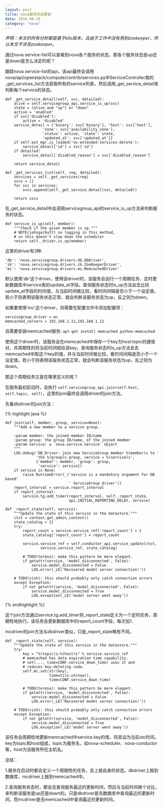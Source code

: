 ```yaml
---
layout: post
title: nova服务状态更新
date: 2016-08-26
category: "nova"
---
```


*声明：本文的所有分析都是基于kilo版本，且由于工作中没有用到zookeeper，所以本文不涉及zookeeper。*

通过nova service-list可以查看到nova各个服务的状态，那各个服务状态是up还是down是怎么决定的呢？

跟踪nova service-list的api，该api最终会调用nova/api/openstack/compute/contrib/services.py中ServiceController类的_get_services_list方法获取所有的service列表，然后调用_get_service_detail来判断每个service的状态。

    def _get_service_detail(self, svc, detailed):
        alive = self.servicegroup_api.service_is_up(svc)
        state = (alive and "up") or "down"
        active = 'enabled'
        if svc['disabled']:
            active = 'disabled'
        service_detail = {'binary': svc['binary'], 'host': svc['host'],
                     'zone': svc['availability_zone'],
                     'status': active, 'state': state,
                     'updated_at': svc['updated_at']}
        if self.ext_mgr.is_loaded('os-extended-services-delete'):
            service_detail['id'] = svc['id']
        if detailed:
            service_detail['disabled_reason'] = svc['disabled_reason']

        return service_detail

    def _get_services_list(self, req, detailed):
        services = self._get_services(req)
        svcs = []
        for svc in services:
            svcs.append(self._get_service_detail(svc, detailed))

        return svcs

在_get_service_detail中会调用servicegroup_api的service_is_up方法来判断服务的状态。

    def service_is_up(self, member):
        """Check if the given member is up."""
        # NOTE(johngarbutt) no logging in this method,
        # so this doesn't slow down the scheduler
        return self._driver.is_up(member)

这里的driver有3种:

	'db': 'nova.servicegroup.drivers.db.DbDriver',
    'zk': 'nova.servicegroup.drivers.zk.ZooKeeperDriver',
    'mc': 'nova.servicegroup.drivers.mc.MemcachedDriver'

默认使用'db'这个driver。使用该driver时，该服务会运行一个周期任务，定时更新数据库中service表的update_at字段。查询服务状态时is_up方法会去比较update_at字段的时间值，与当前时间做比较，看时间间隔是否小于一个设定值，若小于则表明该服务状态正常，就会判断该服务状态为up，反之则为down。

如果要使用'mc'这个driver，则需要在配置文件中添加配置项：

    servicegroup_driver = mc
    memcached_servers = 192.168.1.11,192.168.1.12

且需要安装memcached服务:  `apt-get install memcached python-memcached`

使用这个driver时，该服务会在memcached中保存一个key为host:topic的键值对，并周期性的将当前时间赋给该key。查询服务状态时is_up方法会去memcached中取这个key的值，并与当前时间做比较，看时间间隔是否小于一个设定值，若小于则表明该服务状态正常，就会判断该服务状态为up，反之则为down。

那这个周期任务又是在哪里定义的呢？

在服务最初启动时，会执行 `self.servicegroup_api.join(self.host, self.topic, self)`，这里的join最终会调用driver的join方法。

先看dbdriver的join方法：

{% highlight java %}

    def join(self, member, group, service=None):
        """Add a new member to a service group.

        :param member: the joined member ID/name
        :param group: the group ID/name, of the joined member
        :param service: a `nova.service.Service` object
        """
        LOG.debug('DB_Driver: join new ServiceGroup member %(member)s to '
                  'the %(group)s group, service = %(service)s',
                  {'member': member, 'group': group,
                   'service': service})
        if service is None:
            raise RuntimeError(_('service is a mandatory argument for DB based'
                                 ' ServiceGroup driver'))
        report_interval = service.report_interval
        if report_interval:
            service.tg.add_timer(report_interval, self._report_state,
                                 api.INITIAL_REPORTING_DELAY, service)

    def _report_state(self, service):
        """Update the state of this service in the datastore."""
        ctxt = context.get_admin_context()
        state_catalog = {}
        try:
            report_count = service.service_ref['report_count'] + 1
            state_catalog['report_count'] = report_count

            service.service_ref = self.conductor_api.service_update(ctxt,
                    service.service_ref, state_catalog)

            # TODO(termie): make this pattern be more elegant.
            if getattr(service, 'model_disconnected', False):
                service.model_disconnected = False
                LOG.error(_LE('Recovered model server connection!'))

        # TODO(vish): this should probably only catch connection errors
        except Exception:
            if not getattr(service, 'model_disconnected', False):
                service.model_disconnected = True
                LOG.exception(_LE('model server went away'))

{% endhighlight %}

这个join方法通过service.tg.add_timer将_report_state定义为一个定时任务，周期性地执行。该任务会更新数据库中的report_count字段，每次加1.

mcdriver的join方法与dbdriver类似，只是_report_state略有不同。

    def _report_state(self, service):
        """Update the state of this service in the datastore."""
        try:
            key = "%(topic)s:%(host)s" % service.service_ref
            # memcached has data expiration time capability.
            # set(..., time=CONF.service_down_time) uses it and
            # reduces key-deleting code.
            self.mc.set(str(key),
                        timeutils.utcnow(),
                        time=CONF.service_down_time)

            # TODO(termie): make this pattern be more elegant.
            if getattr(service, 'model_disconnected', False):
                service.model_disconnected = False
                LOG.error(_LE('Recovered model server connection!'))

        # TODO(vish): this should probably only catch connection errors
        except Exception:
            if not getattr(service, 'model_disconnected', False):
                service.model_disconnected = True
                LOG.exception(_LE('model server went away'))

该任务会周期性地更新memcached中service key的值，将其设为当前utc时间。key为topic和host组成，topic为服务名，如nova-scheduler、nova-conductor等，host为该服务所在主机名。

总结：

1.服务在启动时都会定义一个周期性的任务，去上报自身的状态。dbdriver上报到数据库，mcdriver上报到memcached中。

2.查询服务状态时，都会去查询服务最近的更新时间，然后与当前时间做个对比，来判断该服务是up还是down的。只是dbdriver是去数据库中查询最近的更新时间，而mcdriver是去memcached中查询最近的更新时间。




